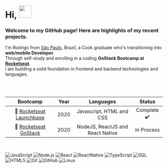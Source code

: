 <h1 align="left">Hi, <img src="https://github.com/sudnyeshtalekar/sudnyeshtalekar/blob/master/Assets/Hi.gif" width="40px"></h1>

<h3>Welcome to my GitHub page! Here are highlights of my recent projects.</h2>


<p>I'm Rodrigo from <a href="https://pt.wikipedia.org/wiki/S%C3%A3o_Paulo">São Paulo</a>, Brazil, a Cook graduate who's transitioning into <strong>web/mobile Developer</strong>. </br>
Through self-study and enrolling in a coding <strong>GoStack Bootcamp at <a href="https://rocketseat.com.br/">Rocketseat</a></strong>. </br>
I am building a solid foundation in frontend and backend technologies and languages.</p>

</br>
</br>

Bootcamp | Year | Languages | Status
|:---:|:---:|:---:|:---:|
| :rocket: <a href="https://rocketseat.com.br/">Rocketseat Launchbase</a> | 2020 | Javascript, HTML and CSS | Complete :heavy_check_mark: |
| :rocket: <a href="https://rocketseat.com.br/">Rocketseat GoStack</a> | 2020 | NodeJS, ReactJS and React Native | In Process | 

</br>

![JavaScript](https://img.shields.io/badge/-JavaScript-000000?style=flat&logo=javascript)
![Node.js](https://img.shields.io/badge/-Node.js-222222?style=flat&logo=node.js&logoColor=339933)
![React](https://img.shields.io/badge/-React-222222?style=flat&logo=React&logoColor=61DAFB)
![ReactNative](https://img.shields.io/badge/-ReactNative-222222?style=flat&logo=React&logoColor=61DGFB)
![TypeScript](https://img.shields.io/badge/-TypeScript-000000?style=flat&logo=typescript)
![SQL](https://img.shields.io/badge/-SQL-000000?style=flat&logo=postgresql)
![HTML5](https://img.shields.io/badge/-HTML5-000000?style=flat&logo=html5)
![Git](https://img.shields.io/badge/-Git-222222?style=flat&logo=git&logoColor=F05032)
![GitHub](https://img.shields.io/badge/-GitHub-222222?style=flat&logo=github&logoColor=181717)
![Linux](https://img.shields.io/badge/-Linux-222222?style=flat&logo=linux&logoColor=FCC624)
